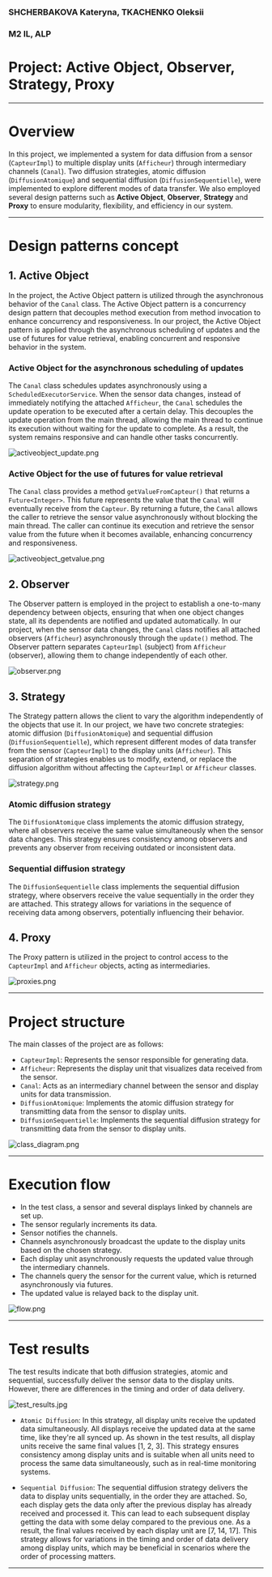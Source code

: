 ### SHCHERBAKOVA Kateryna, TKACHENKO Oleksii

### M2 IL, ALP

# Project: Active Object, Observer, Strategy, Proxy

--- 

# Overview

In this project, we implemented a system for data diffusion from a sensor (`CapteurImpl`) to multiple display
units (`Afficheur`) through intermediary channels (`Canal`). Two diffusion strategies, atomic
diffusion (`DiffusionAtomique`) and sequential diffusion (`DiffusionSequentielle`), were implemented to explore
different modes of data transfer. We also employed several design patterns such as
**Active Object**, **Observer**, **Strategy** and **Proxy** to ensure modularity, flexibility, and efficiency in our
system.

---

# Design patterns concept

## 1. Active Object

In the project, the Active Object pattern is utilized through the asynchronous behavior of the `Canal` class. The Active
Object pattern is a concurrency design pattern that decouples method execution from method invocation to enhance
concurrency and responsiveness. In our project, the Active Object pattern is applied through the asynchronous scheduling
of updates and the use of futures for value retrieval, enabling concurrent and responsive behavior in the system.

### Active Object for the asynchronous scheduling of updates

The `Canal` class schedules updates asynchronously using a `ScheduledExecutorService`. When the sensor data changes,
instead of immediately notifying the attached `Afficheur`, the `Canal` schedules the update operation to be executed
after a certain delay. This decouples the update operation from the main thread, allowing the main thread to continue
its execution without waiting for the update to complete. As a result, the system remains responsive and can handle
other tasks concurrently.

![activeobject_update.png](images/activeobject_update.png)

### Active Object for the use of futures for value retrieval

The `Canal` class provides a method `getValueFromCapteur()` that returns a `Future<Integer>`. This future represents the
value that the `Canal` will eventually receive from the `Capteur`. By returning a future, the `Canal` allows the caller
to retrieve the sensor value asynchronously without blocking the main thread. The caller can continue its execution and
retrieve the sensor value from the future when it becomes available, enhancing concurrency and responsiveness.

![activeobject_getvalue.png](images/activeobject_getvalue.png)

## 2. Observer

The Observer pattern is employed in the project to establish a one-to-many dependency between objects, ensuring that
when one object changes state, all its dependents are notified and updated automatically. In our project, when the
sensor data changes, the `Canal` class notifies all attached observers (`Afficheur`) asynchronously
through the `update()` method. The Observer pattern separates `CapteurImpl` (subject) from `Afficheur` (observer),
allowing them to change independently of each other.

![observer.png](images/observer.png)

## 3. Strategy

The Strategy pattern allows the client to vary the algorithm independently of the objects that use it. In our
project, we have two concrete strategies: atomic diffusion (`DiffusionAtomique`) and sequential
diffusion (`DiffusionSequentielle`), which represent different modes of data transfer from the sensor (`CapteurImpl`) to
the display units (`Afficheur`). This separation of strategies enables us to modify, extend, or replace the
diffusion algorithm without affecting the `CapteurImpl` or `Afficheur` classes.

![strategy.png](images/strategy.png)

### Atomic diffusion strategy

The `DiffusionAtomique` class implements the atomic diffusion strategy, where all observers receive the same value
simultaneously when the sensor data changes. This strategy ensures consistency among observers and prevents any observer
from receiving outdated or inconsistent data.

### Sequential diffusion strategy

The `DiffusionSequentielle` class implements the sequential diffusion strategy, where observers receive
the value sequentially in the order they are attached. This strategy allows for variations in the sequence of receiving
data among observers, potentially influencing their behavior.

## 4. Proxy

The Proxy pattern is utilized in the project to control access to the `CapteurImpl` and `Afficheur` objects, acting
as intermediaries.

![proxies.png](images/proxies.png)

---

# Project structure

The main classes of the project are as follows:

- `CapteurImpl`: Represents the sensor responsible for generating data.
- `Afficheur`: Represents the display unit that visualizes data received from the sensor.
- `Canal`: Acts as an intermediary channel between the sensor and display units for data transmission.
- `DiffusionAtomique`: Implements the atomic diffusion strategy for transmitting data from the sensor to display units.
- `DiffusionSequentielle`: Implements the sequential diffusion strategy for transmitting data from the sensor to display
  units.

![class_diagram.png](images/class_diagram.png)

---

# Execution flow

- In the test class, a sensor and several displays linked by channels are set up.
- The sensor regularly increments its data.
- Sensor notifies the channels.
- Channels asynchronously broadcast the update to the display units based on the chosen strategy.
- Each display unit asynchronously requests the updated value through the intermediary channels.
- The channels query the sensor for the current value, which is returned asynchronously via futures.
- The updated value is relayed back to the display unit.

![flow.png](images/flow.png)

---

# Test results

The test results indicate that both diffusion strategies, atomic and sequential, successfully deliver the sensor data to
the display units. However, there are differences in the timing and order of data delivery.

![test_results.jpg](images/test_results.jpg)

- `Atomic Diffusion`: In this strategy, all display units receive the updated data simultaneously. All displays receive
  the updated data at the same time, like they're all synced up. As shown in the test
  results, all display units receive the same final values [1, 2, 3]. This strategy ensures consistency among display
  units and is suitable when all units need to process the same data simultaneously, such as in real-time monitoring
  systems.

- `Sequential Diffusion`: The sequential diffusion strategy delivers the data to display units sequentially, in the
  order they are attached. So, each display gets the data only after the previous display has already received and
  processed it. This can lead to each subsequent display getting the data with some delay compared to the previous one.
  As a result, the final values received by each display unit are [7, 14, 17]. This strategy allows for variations in
  the timing and order of data delivery among display units, which may be beneficial in scenarios where the order of
  processing matters.

---